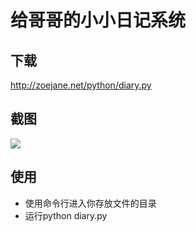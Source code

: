 # 给哥哥的小小日记系统

## 下载
http://zoejane.net/python/diary.py

## 截图
![](http://i.imgur.com/MkycR5f.png)

## 使用
- 使用命令行进入你存放文件的目录
- 运行python diary.py

    
    
